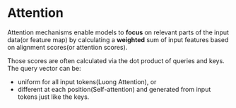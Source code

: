 # Attention
Attention mechanisms enable models to **focus** on relevant parts of the input data(or feature map) by calculating a **weighted** sum of input features based on alignment scores(or attention scores).

Those scores are often calculated via the dot product of queries and keys. The query vector can be:
- uniform for all input tokens(Luong Attention), or
- different at each position(Self-attention) and generated from input tokens just like the keys.